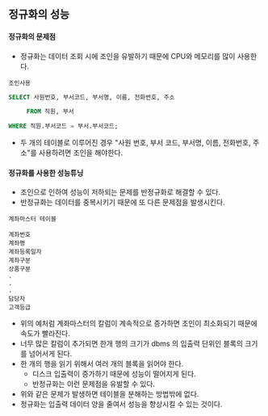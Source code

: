 ## 정규화의 성능

#### 정규화의 문제점

- 정규화는 데이터 조회 시에 조인을 유발하기 때문에 CPU와 메모리를 많이 사용한다.

`조인사용`
```sql
SELECT 사원번호, 부서코드, 부서명, 이름, 전화번호, 주소

     FROM 직원, 부서

WHERE 직원.부서코드 = 부서.부서코드;
```
- 두 개의 테이블로 이루어진 경우 "사원 번호, 부서 코드, 부서명, 이름, 전화번호, 주소"를 사용하려면 조인을 해야한다.

#### 정규화를 사용한 성능튜닝

- 조인으로 인하여 성능이 저하되는 문제를 반정규화로 해결할 수 있다.
- 반정규화는 데이터를 중복시키기 때문에 또 다른 문제점을 발생시킨다.

```
계좌마스터 테이블

계좌번호
계좌명
계좌등록일자
계좌구분
상품구분
.
.
.
담당자
고객등급
```

- 위의 예처럼 계좌마스터의 칼럼이 계속적으로 증가하면 조인이 최소화되기 때문에 속도가 빨라진다.
- 너무 많은 칼럼이 추가되면 한개 행의 크기가 dbms 의 입출력 단위인 블록의 크기를 넘어서게 된다.
- 한 개의 행을 읽기 위해서 여러 개의 블록을 읽어야 한다. 
    - 디스크 입출력이 증가하기 때문에 성능이 떨어지게 된다.   
    - 반정규화는 이런 문제점을 유발할 수 있다.
- 위와 같은 문제가 발생하면 테이블을 분해하는 방법밖에 없다. 
- 정규화는 입출력 데이터 양을 줄여서 성능을 향상시킬 수 있는 것이다.

 